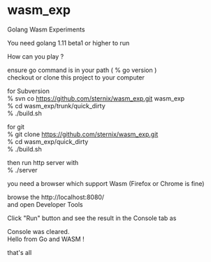 # wasm_exp
Golang Wasm Experiments

You need golang 1.11 beta1 or higher to run

How can you play ?

ensure go command is in your path ( % go version )  
checkout or clone this project to your computer  

for Subversion  
% svn co https://github.com/sternix/wasm_exp.git wasm_exp  
% cd wasm_exp/trunk/quick_dirty  
% ./build.sh  

for git  
% git clone https://github.com/sternix/wasm_exp.git  
% cd wasm_exp/quick_dirty  
% ./build.sh  

then run http server with  
% ./server  

you need a browser which support Wasm (Firefox or Chrome is fine)  

browse the http://localhost:8080/  
and open Developer Tools  

Click "Run" button and see the result in the Console tab as  

Console was cleared.  
Hello from Go and WASM !  

that's all
